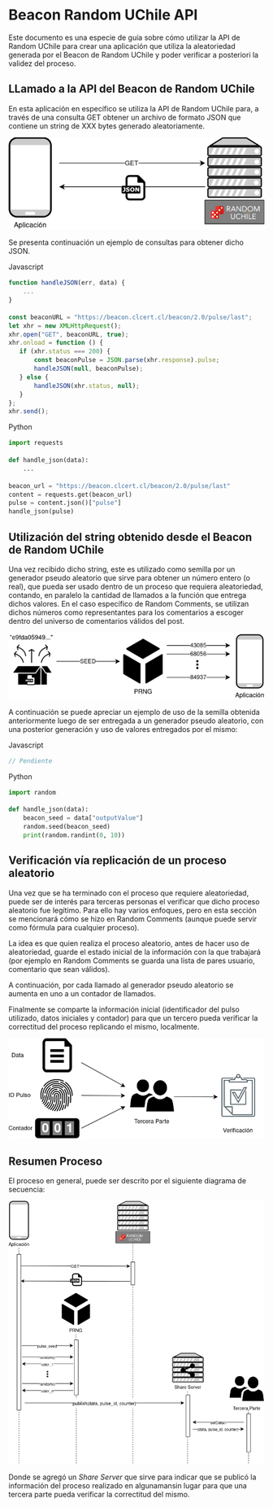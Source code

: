 # Beacon Random UChile API

Este documento es una especie de guía sobre cómo utilizar la API de Random UChile para crear una aplicación que utiliza 
la aleatoriedad generada por el Beacon de Random UChile y poder verificar a posteriori la validez del proceso.


## LLamado a la API del Beacon de Random UChile

En esta aplicación en específico se utiliza la API de Random UChile para, a través de una consulta GET obtener un 
archivo de formato JSON que contiene un string de XXX bytes generado aleatoriamente. 

<p align="center">
    <img alt="API Random Uchile" src="img/api-call.png"/>
</p>

Se presenta continuación un ejemplo de consultas para obtener dicho JSON.

Javascript
```javascript
function handleJSON(err, data) {
    ...
}

const beaconURL = "https://beacon.clcert.cl/beacon/2.0/pulse/last";
let xhr = new XMLHttpRequest();
xhr.open("GET", beaconURL, true);
xhr.onload = function () {
   if (xhr.status === 200) {
       const beaconPulse = JSON.parse(xhr.response).pulse;
       handleJSON(null, beaconPulse);
   } else {
       handleJSON(xhr.status, null);
   }
};
xhr.send();
```

Python
```python
import requests

def handle_json(data):
    ...

beacon_url = "https://beacon.clcert.cl/beacon/2.0/pulse/last"
content = requests.get(beacon_url)
pulse = content.json()["pulse"]
handle_json(pulse)
```

## Utilización del string obtenido desde el Beacon de Random UChile

Una vez recibido dicho string, este es utilizado como semilla por un generador pseudo aleatorio que sirve para obtener 
un número entero (o real), que pueda ser usado dentro de un proceso que requiera aleatoriedad, contando, en paralelo la 
cantidad de llamados a la función que entrega dichos valores. En el caso específico de Random Comments, se utilizan
dichos números como representantes para los comentarios a escoger dentro del universo de comentarios válidos del post.

<p align="center">
    <img alt="Pseudo Random Number Generator" src="img/prng.png"/>
</p>

A continuación se puede apreciar un ejemplo de uso de la semilla obtenida anteriormente luego de ser entregada a un generador pseudo 
aleatorio, con una posterior generación y uso de valores entregados por el mismo:

Javascript
```javascript
// Pendiente
```

Python
```python
import random

def handle_json(data):
    beacon_seed = data["outputValue"]
    random.seed(beacon_seed)
    print(random.randint(0, 10))
```


## Verificación vía replicación de un proceso aleatorio

Una vez que se ha terminado con el proceso que requiere aleatoriedad, puede ser de interés para terceras personas el 
verificar que dicho proceso aleatorio fue legítimo. Para ello hay varios enfoques, pero en esta sección se mencionará
cómo se hizo en Random Comments (aunque puede servir como fórmula para cualquier proceso). 

La idea es que quien realiza el proceso aleatorio, antes de hacer uso de aleatoriedad, guarde el estado inicial de la
información con la que trabajará (por ejemplo en Random Comments se guarda una lista de pares usuario, comentario que 
sean válidos). 

A continuación, por cada llamado al generador pseudo aleatorio se aumenta en uno a un contador de
llamados. 

Finalmente se comparte la información inicial (identificador del pulso utilizado, datos iniciales y contador) para que
un tercero pueda verificar la correctitud del proceso replicando el mismo, localmente.

<p align="center">
    <img alt="Verificación API Random Uchile" src="img/verification.png"/>
</p>

<!-- TODO: Agregar código ejemplo --> 


## Resumen Proceso

El proceso en general, puede ser descrito por el siguiente diagrama de secuencia: 

<p align="center">
    <img alt="Diagrama de Secuencia uso API Random Uchile" src="img/sequence-diagram-api.png"/>
</p>

Donde se agregó un *Share Server* que sirve para indicar que se publicó
la información del proceso realizado en algunamansin lugar para que una tercera
parte pueda verificar la correctitud del mismo.